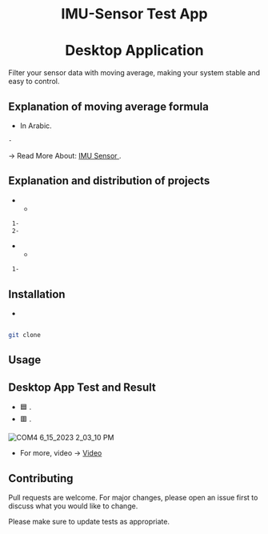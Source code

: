 
<h1 align="center"> IMU-Sensor Test App </h1>
<h1 align="center"> Desktop Application </h1>

Filter your sensor data with moving average, making your system stable and easy to control.

## Explanation of moving average formula
*  In Arabic.
```bash
- 
```
-> Read More About: [IMU Sensor ](https://en.wikipedia.org/wiki/Inertial_measurement_unit).

## Explanation and distribution of projects
 * -
 ```bash
  1- 
  2- 
 ```
 * -
 ```bash
  1- 
 ```
## Installation
-
```bash

git clone 

```
## Usage

## Desktop App Test and Result
 * 🟦 .
 * 🟥 .

![COM4 6_15_2023 2_03_10 PM](https://github.com/BasilAvad/MovingAverage/assets/69681817/bbe3f810-01bb-46a5-8662-a3d24ccba380)
* For more, video -> 
[Video](https://github.com/BasilAvad/IMU-Sensor-Test-App/assets/69681817/1434cbe3-369c-4a90-a80e-a7a003af017f)



## Contributing



Pull requests are welcome. For major changes, please open an issue first to discuss what you would like to change.



Please make sure to update tests as appropriate.







